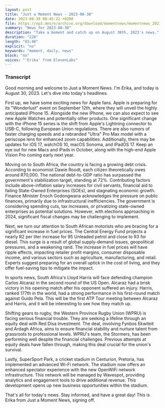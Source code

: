 ```yaml
---
layout: post
title: "Just a Moment News - 2023-08-30"
date: 2023-08-30 08:45:22 +0200
file: https://op3.dev/e/archive.org/download/momentnews/momentnews_2023-08-30.mp3
summary: "News for 2023-08-30"
description: "Take a moment and catch up on August 30th, 2023's news."
duration: "228"
length: "03:48"
explicit: "no"
keywords: "moment, daily, news"
block: "no"
voices: "'Erika' from ElevenLabs"
---
```


### Transcript

Good morning and welcome to Just a Moment News. I'm Erika, and today is August 30, 2023. Let's dive into today's headlines.

First up, we have some exciting news for Apple fans. Apple is preparing for its "Wonderlust" event on September 12th, where they will unveil the highly anticipated iPhone 15. Alongside the new iPhone, we can also expect to see new Apple Watches and potentially other products. One significant change with the iPhone 15 series is the shift from Apple's Lightning connector to USB-C, following European Union regulations. There are also rumors of faster charging speeds and a rebranded "Ultra" Pro Max model with a periscope lens for enhanced zoom capabilities. Additionally, there may be updates for iOS 17, watchOS 10, macOS Sonoma, and iPadOS 17. Keep an eye out for new Macs and iPads in October, along with the high-end Apple Vision Pro coming early next year.

Moving on to South Africa, the country is facing a growing debt crisis. According to economist Dawie Roodt, each citizen theoretically owes around R70,000. The national debt-to-GDP ratio has surpassed the government's stabilization target, standing at 72%. Contributing factors include above-inflation salary increases for civil servants, financial aid to failing State-Owned Enterprises (SOEs), and stagnating economic growth. Finance Minister Enoch Godongwana acknowledges the pressure on public finances, primarily due to infrastructural inefficiencies. The government is considering spending cuts, tax increases, or privatizing state-owned enterprises as potential solutions. However, with elections approaching in 2024, significant fiscal changes may be challenging to implement.

Next, we turn our attention to South African motorists who are bracing for a significant increase in fuel prices. The Central Energy Fund projects a nearly R2 per liter increase for 95 Unleaded petrol and close to R3 for diesel. This surge is a result of global supply-demand issues, geopolitical pressures, and a weakening rand. The increase in fuel prices will have ripple effects, impacting retailer profit margins, consumer disposable income, and various sectors such as agriculture, manufacturing, and retail. Experts suggest preparing for an overall uptick in the cost of living, and they offer fuel-saving tips to mitigate the impact.

In sports news, South Africa's Lloyd Harris will face defending champion Carlos Alcaraz in the second round of the US Open. Alcaraz had a brisk victory in his opening match after his opponent suffered an injury. Harris, ranked 177th in the world, had a strong performance in his first-round match against Guido Pela. This will be the first ATP Tour meeting between Alcaraz and Harris, and it will be interesting to see how they match up.

Shifting gears to rugby, the Western Province Rugby Union (WPRU) is facing serious financial trouble. They are seeking a lifeline through an equity deal with Red Disa Investment. The deal, involving Fynbos Ekwiteit and Ardagh Africa, aims to ensure financial stability and nurture talent from grassroots to professional levels. WPRU's team, the Stormers, has been performing well despite the financial challenges. Previous attempts at equity deals have fallen through, making this deal crucial for the union's survival.

Lastly, SuperSport Park, a cricket stadium in Centurion, Pretoria, has implemented an advanced Wi-Fi network. The stadium now offers an enhanced spectator experience with the new OpenWiFi network infrastructure. This network will be managed by Wavespot, providing analytics and engagement tools to drive additional revenue. This development opens up new business opportunities within the stadium.

That's all for today's news. Stay informed, and have a great day! This is Erika from Just a Moment News, signing off.
